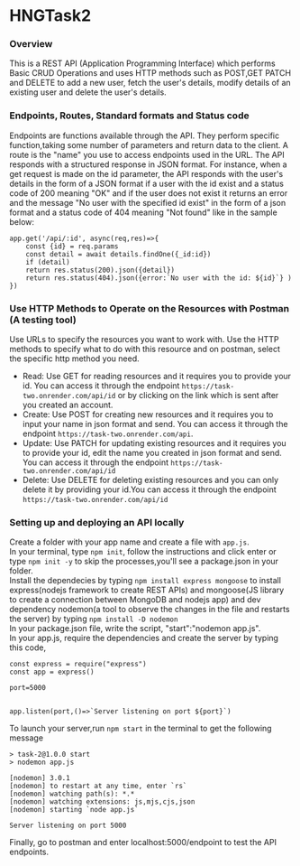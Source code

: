 # HNGTask2

### Overview
This is a REST API (Application Programming Interface) which performs Basic CRUD Operations and uses HTTP methods such as POST,GET PATCH and DELETE to add a new user, fetch the user's details, modify details of an existing user and delete the user's details.

### Endpoints, Routes, Standard formats and Status code
Endpoints are functions available through the API. They perform specific function,taking some number of parameters and return data to the client. A route is the "name" you use to access endpoints used in the URL. The API responds with a structured response in JSON format. For instance, when a get request is made on the id parameter, the API responds with the user's details in the form of a JSON format if a user with the id exist and a status code of 200 meaning "OK" and if the user does not exist it returns an error and the message "No user with the specified id exist" in the form of a json format and a status code of 404 meaning "Not found" like in the sample below:  

```
app.get('/api/:id', async(req,res)=>{
    const {id} = req.params
    const detail = await details.findOne({_id:id})
    if (detail)
    return res.status(200).json({detail})
    return res.status(404).json({error:`No user with the id: ${id}`} )
})
```
### Use HTTP Methods to Operate on the Resources with Postman (A testing tool)
Use URLs to specify the resources you want to work with. Use the HTTP methods to specify what to do with this resource and on postman, select the specific http method you need.
* Read: Use GET for reading resources and it requires you to provide your id. You can access it through the endpoint `https://task-two.onrender.com/api/id` or by clicking on the link which is sent after you created an account.
* Create: Use POST for creating new resources and it requires you to input your name in json format and send. You can access it through the endpoint `https://task-two.onrender.com/api`.
* Update: Use PATCH for updating existing resources and it requires you to provide your id, edit the name you created in json format and send. You can access it through the endpoint `https://task-two.onrender.com/api/id`
* Delete: Use DELETE for deleting existing resources and you can only delete it by providing your id.You can access it through the endpoint `https://task-two.onrender.com/api/id`

### Setting up and deploying an API locally
Create a folder with your app name and create a file with `app.js`.  
In your terminal, type ```npm init```, follow the instructions and click enter or type ```npm init -y``` to skip the processes,you'll see a package.json in your folder.  
Install the dependecies by typing ```npm install express mongoose``` to install express(nodejs framework to create REST APIs) and mongoose(JS library to create a connection between MongoDB and nodejs app) and dev dependency nodemon(a tool to observe the changes in the file and restarts the server) by typing ```npm install -D nodemon```  
In your package.json file, write the script, "start":"nodemon app.js".  
In your app.js, require the dependencies and create the server by typing this code,  
```
const express = require("express")
const app = express()

port=5000


app.listen(port,()=>`Server listening on port ${port}`)
```
To launch your server,run `npm start` in the terminal to get the following message
```
> task-2@1.0.0 start
> nodemon app.js

[nodemon] 3.0.1
[nodemon] to restart at any time, enter `rs`
[nodemon] watching path(s): *.*
[nodemon] watching extensions: js,mjs,cjs,json
[nodemon] starting `node app.js`

Server listening on port 5000
```
Finally, go to postman and enter localhost:5000/endpoint to test the API endpoints.   


